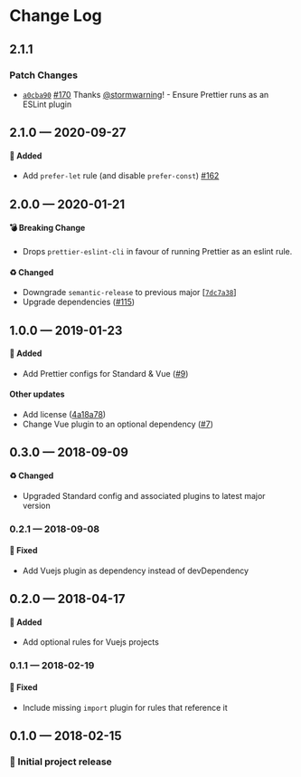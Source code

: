 # Change Log

## 2.1.1

### Patch Changes

-   [`a0cba90`](https://github.com/stormwarning/zazen-eslint-config/commit/a0cba90e6f738eb94cfc4471210cfb5057ab672e) [#170](https://github.com/stormwarning/zazen-eslint-config/pull/170) Thanks [@stormwarning](https://github.com/stormwarning)! - Ensure Prettier runs as an ESLint plugin

## 2.1.0 — 2020-09-27

#### 🎁 Added

-   Add `prefer-let` rule (and disable `prefer-const`) [#162](https://github.com/stormwarning/zazen-eslint-config/pull/162)

## 2.0.0 — 2020-01-21

#### 💣 Breaking Change

-   Drops `prettier-eslint-cli` in favour of running Prettier as an
    eslint rule.

#### ♻️ Changed

-   Downgrade `semantic-release` to previous major [[`7dc7a38`](https://github.com/stormwarning/zazen-eslint-config/commit/7dc7a38)]
-   Upgrade dependencies ([#115](https://github.com/stormwarning/zazen-eslint-config/issues/115))

## 1.0.0 — 2019-01-23

#### 🎁 Added

-   Add Prettier configs for Standard & Vue ([#9](https://github.com/stormwarning/zazen-eslint-config/issues/9))

#### Other updates

-   Add license ([4a18a78](https://github.com/stormwarning/zazen-eslint-config/commit/4a18a78))
-   Change Vue plugin to an optional dependency ([#7](https://github.com/stormwarning/zazen-eslint-config/issues/7))

## 0.3.0 — 2018-09-09

#### ♻️ Changed

-   Upgraded Standard config and associated plugins to latest major version

### 0.2.1 — 2018-09-08

#### 🐛 Fixed

-   Add Vuejs plugin as dependency instead of devDependency

## 0.2.0 — 2018-04-17

#### 🎁 Added

-   Add optional rules for Vuejs projects

### 0.1.1 — 2018-02-19

#### 🐛 Fixed

-   Include missing `import` plugin for rules that reference it

## 0.1.0 — 2018-02-15

### 🎉 Initial project release
